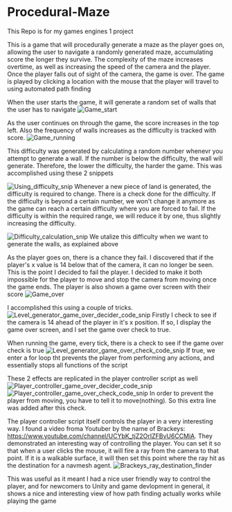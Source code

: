 # Procedural-Maze
This Repo is for my games engines 1 project

This is a game that will procedurally generate a maze as the player goes on, allowing the user to navigate a randomly generated maze, accumulating score the longer they survive. The complexity of the maze increases overtime, as well as increasing the speed of the camera and the player. Once the player falls out of sight of the camera, the game is over. The game is played by clicking a location with the mouse that the player will travel to using automated path finding


When the user starts the game, it will generate a random set of walls that the user has to navigate
![Game_start](https://user-images.githubusercontent.com/43176942/145604185-56fa8e3a-48a4-4abe-9a85-a4dfd533cf79.PNG)


As the user continues on through the game, the score increases in the top left. Also the frequency of walls increases as the difficulty is tracked with score. 
![Game_running](https://user-images.githubusercontent.com/43176942/145605181-54f8d79e-734a-4cfd-bbd4-97e7a1a5b5b3.PNG)


This difficulty was generated by calculating a random number whenevr you attempt to generate a wall. If the number is below the difficulty, the wall will generate. Therefore, the lower the difficulty, the harder the game. This was accomplished using these 2 snippets

![Using_difficulty_snip](https://user-images.githubusercontent.com/43176942/145605152-badc20bb-81b2-4f8c-b815-962960706eb3.PNG)
Whenever a new piece of land is generated, the difficulty is required to change. There is a check done for the difficulty. If the difficulty is beyond a certain number, we won't change it anymore as the game can reach a certain difficulty where you are forced to fail. If the difficulty is within the required range, we will reduce it by one, thus slightly increasing the difficulty.

![Difficulty_calculation_snip](https://user-images.githubusercontent.com/43176942/145605167-2c378c1b-3135-4e17-800b-5d0903d569dc.PNG)
We utalize this difficulty when we want to generate the walls, as explained above

As the player goes on, there is a chance they fail. I discovered that if the player's x value is 14 below that of the camera, it can no longer be seen. This is the point I decided to fail the player. I decided to make it both impossible for the player to move and stop the camera from moving once the game ends. The player is also shown a game over screen with their score
![Game_over](https://user-images.githubusercontent.com/43176942/145606128-77b699b0-4667-4959-8beb-e1e690c622c4.PNG)

I accomplished this using a couple of tricks.
![Level_generator_game_over_decider_code_snip](https://user-images.githubusercontent.com/43176942/145606307-5b3d0964-3d56-4c84-866d-6107fbf1fe2c.PNG)
Firstly I check to see if the camera is 14 ahead of the player in it's x position. If so, I display the game over screen, and I set the game over check to true. 


When running the game, every tick, there is a check to see if the game over check is true
![Level_generator_game_over_check_code_snip](https://user-images.githubusercontent.com/43176942/145606760-4916b0cb-60e0-411f-818d-792cf402e391.PNG)
If true, we enter a for loop tht prevents the player from performing any actions, and essentially stops all functions of the script

These 2 effects are replicated in the player controller script as well
![Player_controller_game_over_decider_code_snip](https://user-images.githubusercontent.com/43176942/145607104-22dc96d4-c820-4c06-8165-b64652aeb0df.PNG)
![Player_controller_game_over_check_code_snip](https://user-images.githubusercontent.com/43176942/145607116-db28ee12-ae11-4666-af66-9bf853f63143.PNG)
In order to prevent the player from moving, you have to tell it to move(nothing). So this extra line was added after this check.


The player controller script itself controls the player in a very interesting way. I found a video froma Youtuber by the name of Brackeys: https://www.youtube.com/channel/UCYbK_tjZ2OrIZFBvU6CCMiA. They demonstrated an interesting way of controlling the player. You can set it so that when a user clicks the mouse, it will fire a ray from the camera to that point. If it is a walkable surface, it will then set this point where the ray hit as the destination for a navmesh agent. 
![Brackeys_ray_destination_finder](https://user-images.githubusercontent.com/43176942/145607799-3dd3876a-467e-41d2-bfaf-9aae320698e4.png)

This was useful as it meant I had a nice user friendly way to control the player, and for newcomers to Unity and game devlopment in general, it shows a nice and interesting view of how path finding actually works while playing the game




